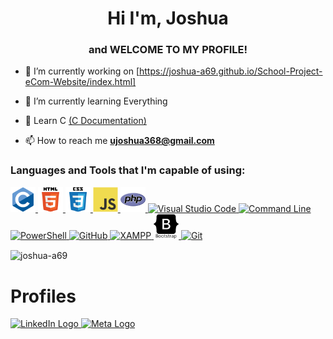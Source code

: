 <h1 align="center">Hi I'm, Joshua</h1>
<h3 align="center"> and WELCOME TO MY PROFILE!</h3>

- 🔭 I’m currently working on [https://joshua-a69.github.io/School-Project-eCom-Website/index.html]

- 🌱 I’m currently learning Everything 
  
- 💬 Learn C <a href="https://joshua-a69.github.io/C-Documentation/C%20documentation.html">(C Documentation)</a>

- 📫 How to reach me **ujoshua368@gmail.com**
  
<h3 align="left">Languages and Tools that I'm capable of using:</h3>
<p align="left">
  <a href="https://www.cprogramming.com/" target="_blank" rel="noreferrer">
    <img src="https://raw.githubusercontent.com/devicons/devicon/master/icons/c/c-original.svg" alt="C" width="40" height="40">
  </a>
  <a href="https://www.html.com/" target="_blank" rel="noreferrer">
    <img src="https://raw.githubusercontent.com/devicons/devicon/master/icons/html5/html5-original-wordmark.svg" alt="HTML5" width="40" height="40">
  </a>
  <a href="https://www.css.com/" target="_blank" rel="noreferrer">
    <img src="https://raw.githubusercontent.com/devicons/devicon/master/icons/css3/css3-original-wordmark.svg" alt="CSS3" width="40" height="40">
  </a>
  <a href="https://www.javascript.com/" target="_blank" rel="noreferrer">
    <img src="https://raw.githubusercontent.com/devicons/devicon/master/icons/javascript/javascript-original.svg" alt="JavaScript" width="40" height="40">
  </a>
  <a href="https://www.php.com/" target="_blank" rel="noreferrer">
    <img src="https://raw.githubusercontent.com/devicons/devicon/master/icons/php/php-original.svg" alt="PHP" width="40" height="40">
  </a>
  <a href="https://www.visualstudio.com/" target="_blank" rel="noreferrer">
    <img src="https://i.postimg.cc/6qjDCq1G/visual-studio-logo-png-visual-studio-code-logo-is-offensive-to-me-issue-87419-1200x1200.png" alt="Visual Studio Code" width="40" height="40">
  </a>
  <a href="https://www.commandline.com/" target="_blank" rel="noreferrer">
    <img src="https://i.postimg.cc/rwFNvgsc/Command-Line-Icon.png" alt="Command Line" width="40" height="40">
  </a>
  <a href="https://www.powershell.com/" target="_blank" rel="noreferrer">
    <img src="https://i.postimg.cc/PqbfYbbp/powershell-logo-5.png" alt="PowerShell" width="40" height="40">
  </a>
  <a href="https://www.github.com/" target="_blank" rel="noreferrer">
    <img src="https://i.postimg.cc/h4knkRh8/GitHub.png" alt="GitHub" width="40" height="40">
  </a>
  <a href="https://www.xampp.com/" target="_blank" rel="noreferrer">
    <img src="https://i.postimg.cc/SNKGPDJ4/xampp-logo-png-transparent.png" alt="XAMPP" width="40" height="40">
  </a>
  <a href="https://getbootstrap.com" target="_blank" rel="noreferrer">
    <img src="https://raw.githubusercontent.com/devicons/devicon/master/icons/bootstrap/bootstrap-plain-wordmark.svg" alt="Bootstrap" width="40" height="40">
  </a>
  <a href="https://git-scm.com/" target="_blank" rel="noreferrer">
    <img src="https://www.vectorlogo.zone/logos/git-scm/git-scm-icon.svg" alt="Git" width="40" height="40">
  </a>
</p>
<img align="center" src="https://github-readme-stats.vercel.app/api/top-langs?username=joshua-a69&show_icons=true&locale=en&layout=compact" alt="joshua-a69" />
<h1>Profiles</h1>
<a href="https://www.linkedin.com/in/joshua-russel-uy-a9b024243/">
            <img src="https://i.postimg.cc/bY64jY3D/Linkedin-logo.png" alt="LinkedIn Logo" width="50px" height="35px"> 
          </a>
          <a href="https://www.facebook.com/joshua.uy.14">
            <img src="https://i.postimg.cc/mgVm78Jc/logo-Meta.png" alt="Meta Logo" width="50px" height="35px" > 
          </a>

       
